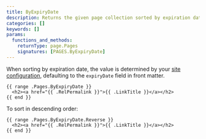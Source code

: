 ```yaml
---
title: ByExpiryDate
description: Returns the given page collection sorted by expiration date in ascending order.
categories: []
keywords: []
params:
  functions_and_methods:
    returnType: page.Pages
    signatures: [PAGES.ByExpiryDate]
---
```


When sorting by expiration date, the value is determined by your [site configuration][], defaulting to the `expiryDate` field in front matter.

[site configuration]: /docs/reference/configuration/front-matter/#dates

```go-html-template
{{ range .Pages.ByExpiryDate }}
  <h2><a href="{{ .RelPermalink }}">{{ .LinkTitle }}</a></h2>
{{ end }}
```

To sort in descending order:

```go-html-template
{{ range .Pages.ByExpiryDate.Reverse }}
  <h2><a href="{{ .RelPermalink }}">{{ .LinkTitle }}</a></h2>
{{ end }}
```
